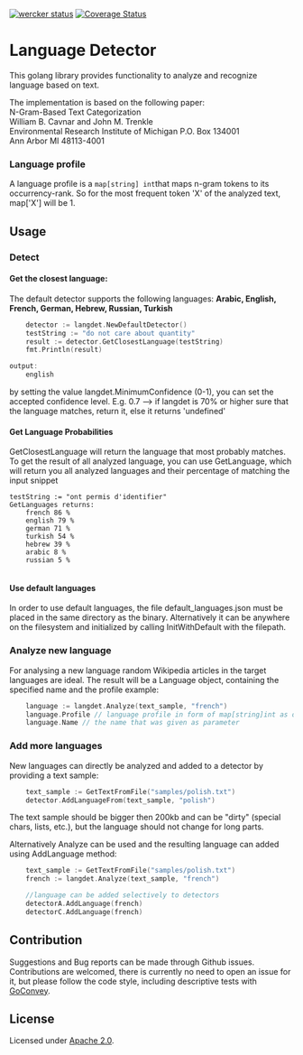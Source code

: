 [![wercker status](https://app.wercker.com/status/9e2a695f35c1cf5e1cac46035e4ca7a6/m/ "wercker status")](https://app.wercker.com/project/byKey/9e2a695f35c1cf5e1cac46035e4ca7a6)
[![Coverage Status](https://img.shields.io/coveralls/chrisport/go-lang-detector.svg)](https://coveralls.io/r/chrisport/go-lang-detector?branch=master)
# Language Detector

This golang library provides functionality to analyze and recognize language based on text.  


The implementation is based on the following paper:  
N-Gram-Based Text Categorization  
William B. Cavnar and John M. Trenkle  
Environmental Research Institute of Michigan P.O. Box 134001  
Ann Arbor MI 48113-4001

### Language profile
A language profile is a ```map[string] int```that maps n-gram tokens to its occurrency-rank. So for the most
frequent token 'X' of the analyzed text, map['X'] will be 1.

## Usage
### Detect
#### Get the closest language:
The default detector supports the following languages:
**Arabic, English, French, German, Hebrew, Russian, Turkish**

``` go
    detector := langdet.NewDefaultDetector()
	testString := "do not care about quantity"
	result := detector.GetClosestLanguage(testString)
	fmt.Println(result)

output:
    english
```
by setting the value langdet.MinimumConfidence (0-1), you can set the accepted confidence level.
E.g. 0.7 --> if langdet is 70% or higher sure that the language matches, return it, else it returns 'undefined'

#### Get Language Probabilities
GetClosestLanguage will return the language that most probably matches. To get the result of all analyzed language, you can use
GetLanguage, which will return you all analyzed languages and their percentage of matching the input snippet

 ```
 testString := "ont permis d'identifier"
 GetLanguages returns:
     french 86 %
     english 79 %
     german 71 %
     turkish 54 %
     hebrew 39 %
     arabic 8 %
     russian 5 %


 ```

#### Use default languages
In order to use default languages, the file default_languages.json must be placed in the same directory as the binary.
Alternatively it can be anywhere on the filesystem and initialized by calling InitWithDefault with the filepath.

### Analyze new language

For analysing a new language random Wikipedia articles in the target languages are ideal. The result will be a Language object, containing the specified name and the profile
example:

``` go
    language := langdet.Analyze(text_sample, "french")
    language.Profile // language profile in form of map[string]int as defined above
    language.Name // the name that was given as parameter
```

### Add more languages
New languages can directly be analyzed and added to a detector by providing a text sample:

``` go
    text_sample := GetTextFromFile("samples/polish.txt")
    detector.AddLanguageFrom(text_sample, "polish")
```

The text sample should be bigger then 200kb and can be "dirty" (special chars, lists, etc.), but the language
should not change for long parts.

Alternatively Analyze can be used and the resulting language can added using AddLanguage method:

``` go
    text_sample := GetTextFromFile("samples/polish.txt")
    french := langdet.Analyze(text_sample, "french")

    //language can be added selectively to detectors
    detectorA.AddLanguage(french)
    detectorC.AddLanguage(french)
```

## Contribution

Suggestions and Bug reports can be made through Github issues.
Contributions are welcomed, there is currently no need to open an issue for it, but please follow the code style, including descriptive tests with [GoConvey](http://goconvey.co/).

## License

Licensed under [Apache 2.0](LICENSE).

